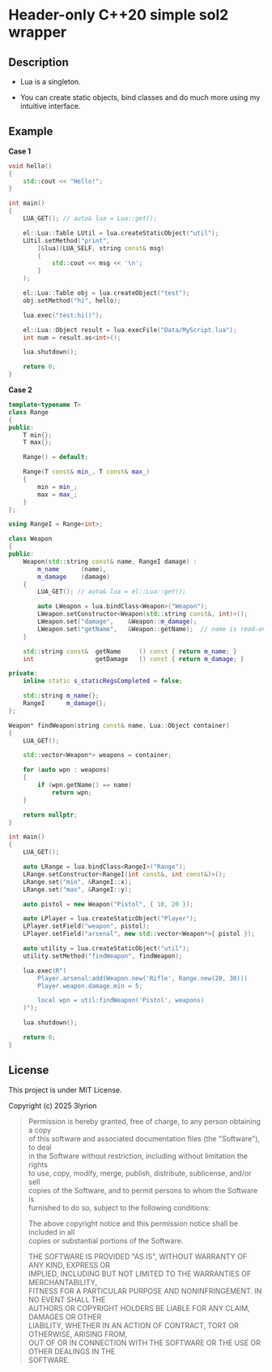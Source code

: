 # Header-only C++20 simple sol2 wrapper

## Description

- Lua is a singleton.

- You can create static objects, bind classes and do much more using my intuitive interface.

## Example

**Case 1**
```cpp
void hello()
{
	std::cout << "Hello!";
}

int main()
{
	LUA_GET(); // auto& lua = Lua::get();

	el::Lua::Table LUtil = lua.createStaticObject("util");
	LUtil.setMethod("print",
		[&lua](LUA_SELF, string const& msg)
		{
			std::cout << msg << '\n';
		}
	);

	el::Lua::Table obj = lua.createObject("test");
	obj.setMethod("hi", hello);

	lua.exec("test:hi()");

    el::Lua::Object result = lua.execFile("Data/MyScript.lua");
    int num = result.as<int>();

	lua.shutdown();

    return 0;
}
```

**Case 2**
```cpp
template<typename T>
class Range
{
public:
	T min{};
	T max{};

	Range() = default;

	Range(T const& min_, T const& max_)
	{
		min = min_;
		max = max_;
	}
};

using RangeI = Range<int>;

class Weapon
{
public:
	Weapon(std::string const& name, RangeI damage) :
		m_name		(name),
		m_damage	(damage)
	{
		LUA_GET(); // auto& lua = el::Lua::get();

		auto LWeapon = lua.bindClass<Weapon>("Weapon");
		LWeapon.setConstructor<Weapon(std::string const&, int)>();
		LWeapon.set("damage",    &Weapon::m_damage);
		LWeapon.set("getName",   &Weapon::getName);  // name is read-only
	}

	std::string const&	getName		() const { return m_name; }
	int					getDamage	() const { return m_damage; }

private:
	inline static s_staticRegsCompleted = false;

	std::string	m_name{};
	RangeI		m_damage{};
};

Weapon* findWeapon(string const& name, Lua::Object container)
{
	LUA_GET();

	std::vector<Weapon*> weapons = container;

	for (auto wpn : weapons)
	{
		if (wpn.getName() == name)
			return wpn;
	}

	return nullptr;
}

int main()
{
	LUA_GET();

	auto LRange = lua.bindClass<RangeI>("Range");
	LRange.setConstructor<RangeI(int const&, int const&)>();
	LRange.set("min", &RangeI::x);
	LRange.set("max", &RangeI::y);

	auto pistol = new Weapon("Pistol", { 10, 20 });

	auto LPlayer = lua.createStaticObject("Player");
	LPlayer.setField("weapon", pistol);
	LPlayer.setField("arsenal", new std::vector<Weapon*>{ pistol });

    auto utility = lua.createStaticObject("util");
	utility.setMethod("findWeapon", findWeapon);

    lua.exec(R"(
		Player.arsenal:add(Weapon.new('Rifle', Range.new(20, 30)))
		Player.weapon.damage.min = 5;

        local wpn = util:findWeapon('Pistol', weapons)
    )");

	lua.shutdown();

    return 0;
}
```

## License

This project is under MIT License.

Copyright (c) 2025 3lyrion

> Permission is hereby granted, free of charge, to any person obtaining a copy  
> of this software and associated documentation files (the "Software"), to deal  
> in the Software without restriction, including without limitation the rights  
> to use, copy, modify, merge, publish, distribute, sublicense, and/or sell  
> copies of the Software, and to permit persons to whom the Software is  
> furnished to do so, subject to the following conditions:  
> 
> 
> The above copyright notice and this permission notice shall be included in all  
> copies or substantial portions of the Software.  
> 
> 
> THE SOFTWARE IS PROVIDED "AS IS", WITHOUT WARRANTY OF ANY KIND, EXPRESS OR  
> IMPLIED, INCLUDING BUT NOT LIMITED TO THE WARRANTIES OF MERCHANTABILITY,  
> FITNESS FOR A PARTICULAR PURPOSE AND NONINFRINGEMENT. IN NO EVENT SHALL THE  
> AUTHORS OR COPYRIGHT HOLDERS BE LIABLE FOR ANY CLAIM, DAMAGES OR OTHER  
> LIABILITY, WHETHER IN AN ACTION OF CONTRACT, TORT OR OTHERWISE, ARISING FROM,  
> OUT OF OR IN CONNECTION WITH THE SOFTWARE OR THE USE OR OTHER DEALINGS IN THE  
> SOFTWARE.
